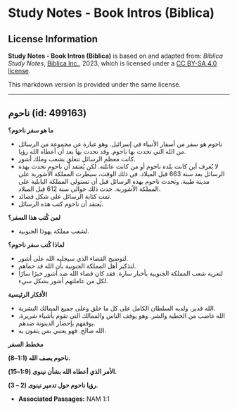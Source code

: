 # Study Notes - Book Intros (Biblica)

## License Information

**Study Notes - Book Intros (Biblica)** is based on and adapted from: _Biblica Study Notes_, [Biblica Inc.](https://www.biblica.com/), 2023, which is licensed under a [CC BY-SA 4.0 license](https://creativecommons.org/licenses/by-sa/4.0/legalcode.en).

This markdown version is provided under the same license.



--------------------------------

## ناحوم (id: 499163)

**ما هو سفر ناحوم؟**

* ناحوم هو سفر من أسفار الأنبياء في إسرائيل. وهو عبارة عن مجموعة من الرسائل من الله التي تحدث بها ناحوم. وقد تحدث بها بعد أن أعطاه الله رؤيا.
* كانت معظم الرسائل تتعلق بشعب وملك أشور.
* لا يُعرف أين كانت بلدة ناحوم أو من كانت عائلته. لكن يُعتقد أن ناحوم تحدث بهذه الرسائل بعد سنة 663 قبل الميلاد. في ذلك الوقت، سيطرت المملكة الأشورية على مدينة طيبة. وتحدث ناحوم بهذه الرسائل قبل أن تستولي المملكة البابلية على المملكة الأشورية. حدث ذلك حوالي سنة 612 قبل الميلاد.
* تمت كتابة الرسائل على شكل قصائد.
* يُعتقد أن ناحوم كتب هذه الرسائل.

**لمن كُتب هذا السفر؟**

* لشعب مملكة يهوذا الجنوبية.

**لماذا كُتب سفر ناحوم؟**

* لتوضيح القضاء الذي سيجلبه الله على أشور.
* لتذكير أهل المملكة الجنوبية بأن الله قد حماهم.
* لتعزية شعب المملكة الجنوبية بأخبار سارة. فقد كان قضاء الله ضد أشور خبرًا سارًا لكل من عاملتهم أشور بشكل سيء.

**الأفكار الرئيسية**

* الله قدير. ولديه السلطان الكامل على كل ما خلق وعلى جميع الممالك البشرية.
* الله غاضب من الخطية والشر. وهو يوقف الناس والممالك التي تقوم بأشياء شريرة. يوقفهم بإحضار الدينونة ضدهم.
* الله صالح. فهو يعتني بمن يثقون به.

**مخطط السفر**

**ناحوم يصف الله (1:1–8\).**

**الأمر الذي أعطاه الله بشأن نينوى (1:9–15\).**

**رؤيا ناحوم حول تدمير نينوى (2 – 3\).**

* **Associated Passages:** NAM 1:1

